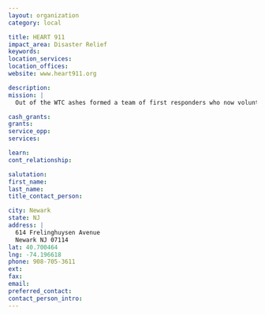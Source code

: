 ```yaml
---
layout: organization
category: local

title: HEART 911
impact_area: Disaster Relief
keywords: 
location_services: 
location_offices: 
website: www.heart911.org

description: 
mission: |
  Out of the WTC ashes formed a team of first responders who now volunteer their experience and expertise responding to disaster-stricken communities, and build housing for wounded returning veterans who continue the fight that began on September 11, 2001.

cash_grants: 
grants: 
service_opp: 
services: 

learn: 
cont_relationship: 

salutation: 
first_name: 
last_name: 
title_contact_person: 

city: Newark
state: NJ
address: |
  614 Frelinghuysen Avenue  
  Newark NJ 07114
lat: 40.700464
lng: -74.196618
phone: 908-705-3611
ext: 
fax: 
email: 
preferred_contact: 
contact_person_intro: 
---
```

